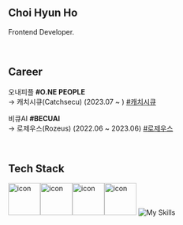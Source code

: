 ## Choi Hyun Ho

Frontend Developer.

<br/>


## Career
오내피플 **#O.NE PEOPLE** <br>
→ 캐치시큐(Catchsecu) (2023.07 ~ )  [#캐치시큐](https://www.catchsecu.com/)

비큐AI **#BECUAI** <br>
→ 로제우스(Rozeus) (2022.06 ~ 2023.06) [#로제우스](https://rozeus.com/)

<br>

## Tech Stack

<img src="https://techstack-generator.vercel.app/js-icon.svg" alt="icon" width="65" height="65" /><img src="https://techstack-generator.vercel.app/ts-icon.svg" alt="icon" width="65" height="65" /><img src="https://techstack-generator.vercel.app/react-icon.svg" alt="icon" width="65" height="65" /><img src="https://techstack-generator.vercel.app/redux-icon.svg" alt="icon" width="65" height="65" />
![My Skills](https://skillicons.dev/icons?i=next,styledcomponents,tailwind)
